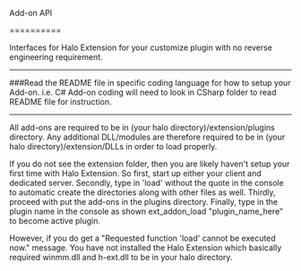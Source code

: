 Add-on API

==========

Interfaces for Halo Extension for your customize plugin with no reverse engineering requirement.

---
###Read the README file in specific coding language for how to setup your Add-on.
i.e. C# Add-on coding will need to look in CSharp folder to read README file for instruction.

---

All add-ons are required to be in (your halo directory)/extension/plugins directory. Any additional DLL/modules are therefore required to be in (your halo directory)/extension/DLLs in order to load properly.

If you do not see the extension folder, then you are likely haven't setup your first time with Halo Extension. So first, start up either your client and dedicated server. Secondly, type in 'load' without the quote in the console to automatic create the directories along with other files as well. Thirdly, proceed with put the add-ons in the plugins directory. Finally, type in the plugin name in the console as shown ext_addon_load "plugin_name_here" to become active plugin.

However, if you do get a "Requested function 'load' cannot be executed now." message. You have not installed the Halo Extension which basically required winmm.dll and h-ext.dll to be in your halo directory.
